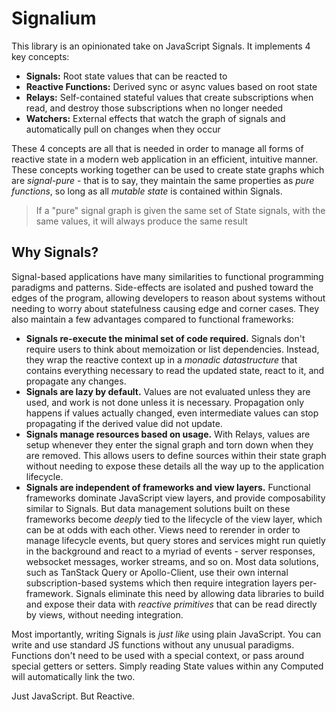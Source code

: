# Signalium

This library is an opinionated take on JavaScript Signals. It implements 4 key concepts:

- **Signals:** Root state values that can be reacted to
- **Reactive Functions:** Derived sync or async values based on root state
- **Relays:** Self-contained stateful values that create subscriptions when read, and destroy those subscriptions when no longer needed
- **Watchers:** External effects that watch the graph of signals and automatically pull on changes when they occur

These 4 concepts are all that is needed in order to manage all forms of reactive state in a modern web application in an efficient, intuitive manner. These concepts working together can be used to create state graphs which are _signal-pure_ - that is to say, they maintain the same properties as _pure functions_, so long as all _mutable state_ is contained within Signals.

> If a "pure" signal graph is given the same set of State signals, with the same values, it will always produce the same result

## Why Signals?

Signal-based applications have many similarities to functional programming paradigms and patterns. Side-effects are isolated and pushed toward the edges of the program, allowing developers to reason about systems without needing to worry about statefulness causing edge and corner cases. They also maintain a few advantages compared to functional frameworks:

- **Signals re-execute the minimal set of code required.** Signals don't require users to think about memoization or list dependencies. Instead, they wrap the reactive context up in a _monadic datastructure_ that contains everything necessary to read the updated state, react to it, and propagate any changes.
- **Signals are lazy by default.** Values are not evaluated unless they are used, and work is not done unless it is necessary. Propagation only happens if values actually changed, even intermediate values can stop propagating if the derived value did not update.
- **Signals manage resources based on usage.** With Relays, values are setup whenever they enter the signal graph and torn down when they are removed. This allows users to define sources within their state graph without needing to expose these details all the way up to the application lifecycle.
- **Signals are independent of frameworks and view layers.** Functional frameworks dominate JavaScript view layers, and provide composability similar to Signals. But data management solutions built on these frameworks become _deeply_ tied to the lifecycle of the view layer, which can be at odds with each other. Views need to rerender in order to manage lifecycle events, but query stores and services might run quietly in the background and react to a myriad of events - server responses, websocket messages, worker streams, and so on. Most data solutions, such as TanStack Query or Apollo-Client, use their own internal subscription-based systems which then require integration layers per-framework. Signals eliminate this need by allowing data libraries to build and expose their data with _reactive primitives_ that can be read directly by views, without needing integration.

Most importantly, writing Signals is _just like_ using plain JavaScript. You can write and use standard JS functions without any unusual paradigms. Functions don't need to be used with a special context, or pass around special getters or setters. Simply reading State values within any Computed will automatically link the two.

Just JavaScript. But Reactive.
